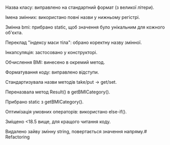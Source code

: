 Назва класу: виправлено на стандартний формат (з великої літери).

Імена змінних: використано повні назви у нижньому регістрі.

Змінна bmi: прибрано static, щоб значення було унікальним для кожного об'єкта.

Переклад "індексу маси тіла": обрано коректну назву змінної.

Інкапсуляція: застосовано у конструкторі.

Обчислення BMI: винесено в окремий метод.

Форматування коду: виправлено відступи.

Стандартизувала назви методів take/put -> get/set.

Переназвала метод Result() в getBMICategory().

Прибрано static з getBMICategory().

Оптимізація умовних операторів: використано else-if().

Зміщено <18.5 вище, для кращого читання коду.

Видалено зайву змінну string, повертається значення напряму.#   R e f a c t o r i n g 
 
 
